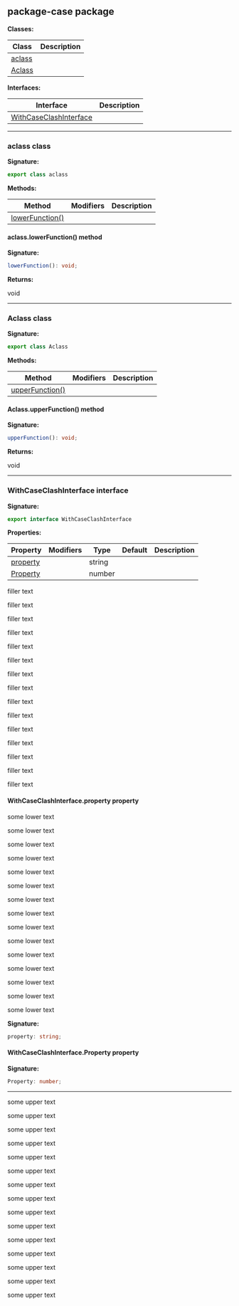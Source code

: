 ## package-case package

<b>Classes:</b>

|  Class | Description |
|  --- | --- |
|  [aclass](#aclass~0) |  |
|  [Aclass](#aclass~1) |  |

<b>Interfaces:</b>

|  Interface | Description |
|  --- | --- |
|  [WithCaseClashInterface](#withcaseclashinterface) |  |


---

<a name="aclass~0"></a>

### aclass class

<b>Signature:</b>

```typescript
export class aclass 
```
<b>Methods:</b>

|  Method | Modifiers | Description |
|  --- | --- | --- |
|  [lowerFunction()](#aclass~0.lowerfunction) |  |  |

<a name="aclass~0.lowerfunction"></a>

#### aclass.lowerFunction() method

<b>Signature:</b>

```typescript
lowerFunction(): void;
```
<b>Returns:</b>

void


---

<a name="aclass~1"></a>

### Aclass class

<b>Signature:</b>

```typescript
export class Aclass 
```
<b>Methods:</b>

|  Method | Modifiers | Description |
|  --- | --- | --- |
|  [upperFunction()](#aclass~1.upperfunction) |  |  |

<a name="aclass~1.upperfunction"></a>

#### Aclass.upperFunction() method

<b>Signature:</b>

```typescript
upperFunction(): void;
```
<b>Returns:</b>

void


---

<a name="withcaseclashinterface"></a>

### WithCaseClashInterface interface

<b>Signature:</b>

```typescript
export interface WithCaseClashInterface 
```
<b>Properties:</b>

|  Property | Modifiers | Type | Default | Description |
|  --- | --- | --- | --- | --- |
|  [property](#withcaseclashinterface.property~0) |  | string |  |  |
|  [Property](#withcaseclashinterface.property~1) |  | number |  |  |

filler text

filler text

filler text

filler text

filler text

filler text

filler text

filler text

filler text

filler text

filler text

filler text

filler text

filler text

filler text

<a name="withcaseclashinterface.property~0"></a>

#### WithCaseClashInterface.property property

some lower text

some lower text

some lower text

some lower text

some lower text

some lower text

some lower text

some lower text

some lower text

some lower text

some lower text

some lower text

some lower text

some lower text

some lower text

<b>Signature:</b>

```typescript
property: string;
```

<a name="withcaseclashinterface.property~1"></a>

#### WithCaseClashInterface.Property property

<b>Signature:</b>

```typescript
Property: number;
```


---

some upper text

some upper text

some upper text

some upper text

some upper text

some upper text

some upper text

some upper text

some upper text

some upper text

some upper text

some upper text

some upper text

some upper text

some upper text
